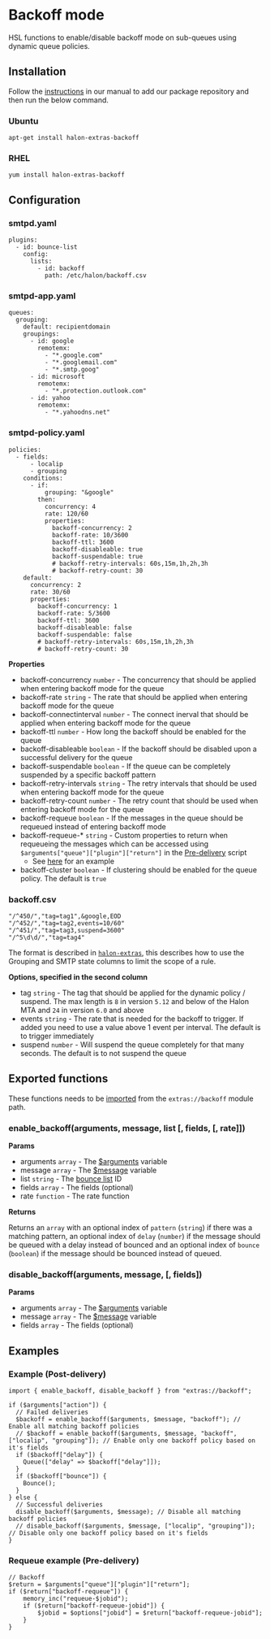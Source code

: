 # Backoff mode

HSL functions to enable/disable backoff mode on sub-queues using dynamic queue policies.

## Installation

Follow the [instructions](https://docs.halon.io/manual/comp_install.html#installation) in our manual to add our package repository and then run the below command.

### Ubuntu

```
apt-get install halon-extras-backoff
```

### RHEL

```
yum install halon-extras-backoff
```

## Configuration

### smtpd.yaml

```
plugins:
  - id: bounce-list
    config:
      lists:
        - id: backoff
          path: /etc/halon/backoff.csv
```

### smtpd-app.yaml

```
queues:
  grouping:
    default: recipientdomain
    groupings:
      - id: google
        remotemx:
          - "*.google.com"
          - "*.googlemail.com"
          - "*.smtp.goog"
      - id: microsoft
        remotemx:
          - "*.protection.outlook.com"
      - id: yahoo
        remotemx:
          - "*.yahoodns.net"
```

### smtpd-policy.yaml

```
policies:
  - fields:
      - localip
      - grouping
    conditions:
      - if:
          grouping: "&google"
        then:
          concurrency: 4
          rate: 120/60
          properties:
            backoff-concurrency: 2
            backoff-rate: 10/3600
            backoff-ttl: 3600
            backoff-disableable: true
            backoff-suspendable: true
            # backoff-retry-intervals: 60s,15m,1h,2h,3h
            # backoff-retry-count: 30
    default:
      concurrency: 2
      rate: 30/60
      properties:
        backoff-concurrency: 1
        backoff-rate: 5/3600
        backoff-ttl: 3600
        backoff-disableable: false
        backoff-suspendable: false
        # backoff-retry-intervals: 60s,15m,1h,2h,3h
        # backoff-retry-count: 30
```

**Properties**

- backoff-concurrency `number` - The concurrency that should be applied when entering backoff mode for the queue
- backoff-rate `string` - The rate that should be applied when entering backoff mode for the queue
- backoff-connectinterval `number` - The connect inerval that should be applied when entering backoff mode for the queue
- backoff-ttl `number` - How long the backoff should be enabled for the queue
- backoff-disableable `boolean` - If the backoff should be disabled upon a successful delivery for the queue
- backoff-suspendable `boolean` - If the queue can be completely suspended by a specific backoff pattern
- backoff-retry-intervals `string` - The retry intervals that should be used when entering backoff mode for the queue
- backoff-retry-count `number` - The retry count that should be used when entering backoff mode for the queue
- backoff-requeue `boolean` - If the messages in the queue should be requeued instead of entering backoff mode
- backoff-requeue-* `string` - Custom properties to return when requeueing the messages which can be accessed using `$arguments["queue"]["plugin"]["return"]` in the [Pre-delivery](https://docs.halon.io/hsl/predelivery.html) script
  - See [here](#requeue-example-pre-delivery) for an example
- backoff-cluster `boolean` - If clustering should be enabled for the queue policy. The default is `true`

### backoff.csv

```
"/^450/","tag=tag1",&google,EOD
"/^452/","tag=tag2,events=10/60"
"/^451/","tag=tag3,suspend=3600"
"/^5\d\d/","tag=tag4"
```

The format is described in [`halon-extras`](https://github.com/halon-extras/bounce-list?tab=readme-ov-file#bounce-list-format), this describes how to use the Grouping and SMTP state columns to limit the scope of a rule.

**Options, specified in the second column**

- tag `string` - The tag that should be applied for the dynamic policy / suspend. The max length is `8` in version `5.12` and below of the Halon MTA and `24` in version `6.0` and above
- events `string` - The rate that is needed for the backoff to trigger. If added you need to use a value above 1 event per interval. The default is to trigger immediately
- suspend `number` - Will suspend the queue completely for that many seconds. The default is to not suspend the queue

## Exported functions

These functions needs to be [imported](https://docs.halon.io/hsl/structures.html#import) from the `extras://backoff` module path.

### enable_backoff(arguments, message, list [, fields, [, rate]])

**Params**

- arguments `array` - The [$arguments](https://docs.halon.io/hsl/postdelivery.html#v-z1) variable
- message `array` - The [$message](https://docs.halon.io/hsl/postdelivery.html#v-m1) variable
- list `string` - The [bounce list](https://github.com/halon-extras/bounce-list) ID
- fields `array` - The fields (optional)
- rate `function` - The rate function

**Returns**

Returns an `array` with an optional index of `pattern` (`string`) if there was a matching pattern, an optional index of `delay` (`number`) if the message should be queued with a delay instead of bounced and an optional index of `bounce` (`boolean`) if the message should be bounced instead of queued.

### disable_backoff(arguments, message, [, fields])

**Params**

- arguments `array` - The [$arguments](https://docs.halon.io/hsl/postdelivery.html#v-z1) variable
- message `array` - The [$message](https://docs.halon.io/hsl/postdelivery.html#v-m1) variable
- fields `array` - The fields (optional)

## Examples

### Example (Post-delivery)

```
import { enable_backoff, disable_backoff } from "extras://backoff";

if ($arguments["action"]) {
  // Failed deliveries
  $backoff = enable_backoff($arguments, $message, "backoff"); // Enable all matching backoff policies
  // $backoff = enable_backoff($arguments, $message, "backoff", ["localip", "grouping"]); // Enable only one backoff policy based on it's fields
  if ($backoff["delay"]) {
    Queue(["delay" => $backoff["delay"]]);
  }
  if ($backoff["bounce"]) {
    Bounce();
  }
} else {
  // Successful deliveries
  disable_backoff($arguments, $message); // Disable all matching backoff policies
  // disable_backoff($arguments, $message, ["localip", "grouping"]); // Disable only one backoff policy based on it's fields
}
```

### Requeue example (Pre-delivery)

```
// Backoff
$return = $arguments["queue"]["plugin"]["return"];
if ($return["backoff-requeue"]) {
    memory_inc("requeue-$jobid");
    if ($return["backoff-requeue-jobid"]) {
        $jobid = $options["jobid"] = $return["backoff-requeue-jobid"];
    }
}
```
